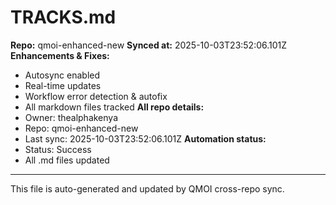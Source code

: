 # TRACKS.md

**Repo:** qmoi-enhanced-new
**Synced at:** 2025-10-03T23:52:06.101Z
**Enhancements & Fixes:**
- Autosync enabled
- Real-time updates
- Workflow error detection & autofix
- All markdown files tracked
**All repo details:**
- Owner: thealphakenya
- Repo: qmoi-enhanced-new
- Last sync: 2025-10-03T23:52:06.101Z
**Automation status:**
- Status: Success
- All .md files updated
---
This file is auto-generated and updated by QMOI cross-repo sync.
